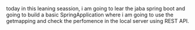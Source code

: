 today in this leaning seassion, i am going to lear the jaba spring boot and going to build a basic SpringApplication
where i am going to use the getmapping and check the perfomence in the local server using REST API.
